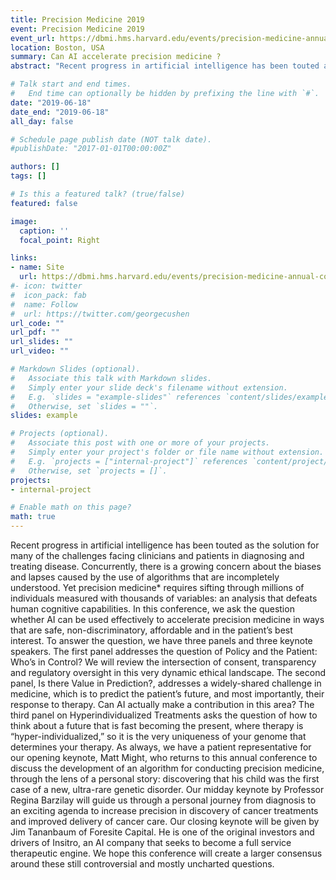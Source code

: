 ```yaml
---
title: Precision Medicine 2019
event: Precision Medicine 2019
event_url: https://dbmi.hms.harvard.edu/events/precision-medicine-annual-conference/2019-ai-medicine
location: Boston, USA
summary: Can AI accelerate precision medicine ?
abstract: "Recent progress in artificial intelligence has been touted as the solution for many of the challenges facing clinicians and patients in diagnosing and treating disease. Concurrently, there is a growing concern about the biases and lapses caused by the use of algorithms that are incompletely understood. Yet precision medicine* requires sifting through millions of individuals measured with thousands of variables: an analysis that defeats human cognitive capabilities. In this conference, we ask the question whether AI can be used effectively to accelerate precision medicine in ways that are safe, non-discriminatory, affordable and in the patient’s best interest. "

# Talk start and end times.
#   End time can optionally be hidden by prefixing the line with `#`.
date: "2019-06-18"
date_end: "2019-06-18"
all_day: false

# Schedule page publish date (NOT talk date).
#publishDate: "2017-01-01T00:00:00Z"

authors: []
tags: []

# Is this a featured talk? (true/false)
featured: false

image:
  caption: ''
  focal_point: Right

links:
- name: Site
  url: https://dbmi.hms.harvard.edu/events/precision-medicine-annual-conference/2019-ai-medicine/
#- icon: twitter
#  icon_pack: fab
#  name: Follow
#  url: https://twitter.com/georgecushen
url_code: ""
url_pdf: ""
url_slides: ""
url_video: ""

# Markdown Slides (optional).
#   Associate this talk with Markdown slides.
#   Simply enter your slide deck's filename without extension.
#   E.g. `slides = "example-slides"` references `content/slides/example-slides.md`.
#   Otherwise, set `slides = ""`.
slides: example

# Projects (optional).
#   Associate this post with one or more of your projects.
#   Simply enter your project's folder or file name without extension.
#   E.g. `projects = ["internal-project"]` references `content/project/deep-learning/index.md`.
#   Otherwise, set `projects = []`.
projects:
- internal-project

# Enable math on this page?
math: true
---
```


Recent progress in artificial intelligence has been touted as the solution for many of the challenges facing clinicians and patients in diagnosing and treating disease. Concurrently, there is a growing concern about the biases and lapses caused by the use of algorithms that are incompletely understood. Yet precision medicine* requires sifting through millions of individuals measured with thousands of variables: an analysis that defeats human cognitive capabilities. In this conference, we ask the question whether AI can be used effectively to accelerate precision medicine in ways that are safe, non-discriminatory, affordable and in the patient’s best interest. To answer the question, we have three panels and three keynote speakers. The first panel addresses the question of Policy and the Patient: Who’s in Control? We will review the intersection of consent, transparency and regulatory oversight in this very dynamic ethical landscape. The second panel, Is there Value in Prediction?, addresses a widely-shared challenge in medicine, which is to predict the patient’s future, and most importantly, their response to therapy. Can AI actually make a contribution in this area? The third panel on Hyperindividualized Treatments asks the question of how to think about a future that is fast becoming the present, where therapy is “hyper-individualized,” so it is the very uniqueness of your genome that determines your therapy. As always, we have a patient representative for our opening keynote, Matt Might, who returns to this annual conference to discuss the development of an algorithm for conducting precision medicine, through the lens of a personal story: discovering that his child was the first case of a new, ultra-rare genetic disorder. Our midday keynote by Professor Regina Barzilay will guide us through a personal journey from diagnosis to an exciting agenda to increase precision in discovery of cancer treatments and improved delivery of cancer care. Our closing keynote will be given by Jim Tananbaum of Foresite Capital. He is one of the original investors and drivers of Insitro, an AI company that seeks to become a full service therapeutic engine. We hope this conference will create a larger consensus around these still controversial and mostly uncharted questions.